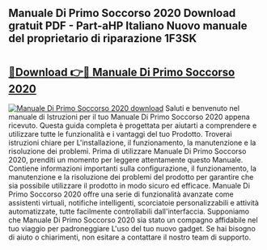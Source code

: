 ## Manuale Di Primo Soccorso 2020 Download gratuit PDF - Part-aHP Italiano Nuovo manuale del proprietario di riparazione 1F3SK

# <h2><a href="http://dfg8m6.blite.top/?on=Manuale+Di+Primo+Soccorso+2020">🔗Download 👉🔴 Manuale Di Primo Soccorso 2020</a></h2>

[![Manuale Di Primo Soccorso 2020 download](https://i.imgur.com/lujVjoI.png)](http://dfg8m6.blite.top/?on=Manuale+Di+Primo+Soccorso+2020)
Saluti e benvenuto nel manuale di Istruzioni per il tuo Manuale Di Primo Soccorso 2020 appena ricevuto. Questa guida completa è progettata per aiutarti a comprendere e utilizzare tutte le funzionalità e i vantaggi del tuo Prodotto. Troverai istruzioni chiare per L'installazione, il funzionamento, la manutenzione e la risoluzione dei problemi. Prima di utilizzare Manuale Di Primo Soccorso 2020, prenditi un momento per leggere attentamente questo Manuale. Contiene informazioni importanti sulla configurazione, il funzionamento, la manutenzione e la risoluzione dei problemi del prodotto per garantire che sia possibile utilizzare il prodotto in modo sicuro ed efficace. Manuale Di Primo Soccorso 2020 offre una serie di funzionalità avanzate come assistenti virtuali, notifiche intelligenti, scorciatoie personalizzabili e attività automatizzate, tutte facilmente controllabili dall'interfaccia. Supponiamo che Manuale Di Primo Soccorso 2020 sia stato un compagno affidabile nel tuo viaggio per padroneggiare L'uso del tuo nuovo gadget. Se hai bisogno di aiuto o chiarimenti, non esitare a contattare il nostro team di supporto.
